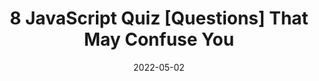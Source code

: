 ---
date: 2022-05-02
permalink: false
publisher: pitayanblog
tags:
  - javascript
  - interviewing
target_url: https://pitayan.com/posts/8-javascript-quiz-that-may-confuse-you
title: 8 JavaScript Quiz [Questions] That May Confuse You
---